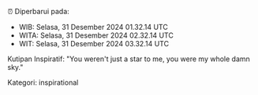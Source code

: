 ⏰ Diperbarui pada:
- WIB: Selasa, 31 Desember 2024 01.32.14 UTC
- WITA: Selasa, 31 Desember 2024 02.32.14 UTC
- WIT: Selasa, 31 Desember 2024 03.32.14 UTC

Kutipan Inspiratif:
"You weren't just a star to me, you were my whole damn sky."


Kategori: inspirational

